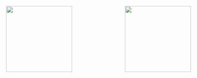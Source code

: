 
<div>
    <img height="180em"
        src="https://githum-readme-stats.vercel.app/api?username-lucaslavor22&show_icons=true&theme=great-gatsby&include_all_commits=true&ccount_private=true" />
    <img align="right" height="180em"
        src="https://github-readme-stats.vercel.app/api/top-langs/?username=lucaslavor22&layout=compact&langs_count=168theme=great-gatsby" />

</div>
